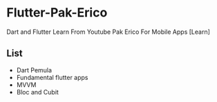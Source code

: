 # Flutter-Pak-Erico
Dart and Flutter Learn From Youtube Pak Erico For Mobile Apps [Learn]

## List
- Dart Pemula
- Fundamental flutter apps
- MVVM 
- Bloc and Cubit
